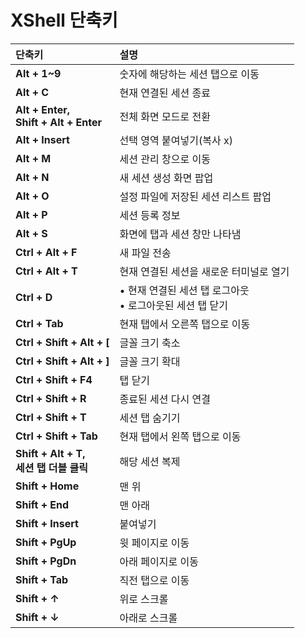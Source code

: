 # XShell 단축키
|단축키|설명|
|:---|:---|
|**Alt + 1~9**|숫자에 해당하는 세션 탭으로 이동|
|**Alt + C**|현재 연결된 세션 종료|
|**Alt + Enter,<br>Shift + Alt + Enter**|전체 화면 모드로 전환|
|**Alt + Insert**|선택 영역 붙여넣기(복사 x)|
|**Alt + M**|세션 관리 창으로 이동|
|**Alt + N**|새 세션 생성 화면 팝업|
|**Alt + O**|설정 파일에 저장된 세션 리스트 팝업|
|**Alt + P**|세션 등록 정보|
|**Alt + S**|화면에 탭과 세션 창만 나타냄|
|**Ctrl + Alt + F**|새 파일 전송|
|**Ctrl + Alt + T**|현재 연결된 세션을 새로운 터미널로 열기|
|**Ctrl + D**|• 현재 연결된 세션 탭 로그아웃<br>• 로그아웃된 세션 탭 닫기|
|**Ctrl + Tab**|현재 탭에서 오른쪽 탭으로 이동|
|**Ctrl + Shift + Alt + [**|글꼴 크기 축소|
|**Ctrl + Shift + Alt + ]**|글꼴 크기 확대|
|**Ctrl + Shift + F4**|탭 닫기|
|**Ctrl + Shift + R**|종료된 세션 다시 연결|
|**Ctrl + Shift + T**|세션 탭 숨기기|
|**Ctrl + Shift + Tab**|현재 탭에서 왼쪽 탭으로 이동|
|**Shift + Alt + T,<br>세션 탭 더블 클릭**|해당 세션 복제|
|**Shift + Home**|맨 위|
|**Shift + End**|맨 아래|
|**Shift + Insert**|붙여넣기|
|**Shift + PgUp**|윗 페이지로 이동|
|**Shift + PgDn**|아래 페이지로 이동|
|**Shift + Tab**|직전 탭으로 이동|
|**Shift + ↑**|위로 스크롤|
|**Shift + ↓**|아래로 스크롤|
